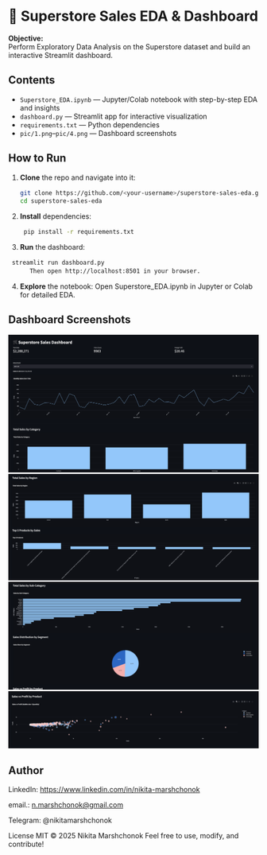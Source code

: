 # 🚀 Superstore Sales EDA & Dashboard


**Objective:**  
Perform Exploratory Data Analysis on the Superstore dataset and build an interactive Streamlit dashboard.




## Contents
- `Superstore_EDA.ipynb` — Jupyter/Colab notebook with step-by-step EDA and insights  
- `dashboard.py`        — Streamlit app for interactive visualization  
- `requirements.txt`    — Python dependencies  
-  `pic/1.png`–`pic/4.png` — Dashboard screenshots 








## How to Run
1. **Clone** the repo and navigate into it:  
   ```bash
   git clone https://github.com/<your-username>/superstore-sales-eda.git
   cd superstore-sales-eda
2. **Install** dependencies:
   ```bash
    pip install -r requirements.txt
3. **Run** the dashboard:
  ```bash
   streamlit run dashboard.py
        Then open http://localhost:8501 in your browser.
```
4. **Explore** the notebook:
  Open Superstore_EDA.ipynb in Jupyter or Colab for detailed EDA.


## Dashboard Screenshots
![Monthly Sales & Category](pic/1.png)
![Total Sales by Region and Top 5 Products](pic/2.png)
![Sales by Sub-Category and Segment](pic/3.png)
![Sales vs Profit by Product](pic/4.png)





## Author 
LinkedIn: https://www.linkedin.com/in/nikita-marshchonok

email.: n.marshchonok@gmail.com

Telegram: @nikitamarshchonok

License MIT © 2025 Nikita Marshchonok Feel free to use, modify, and contribute!
   
